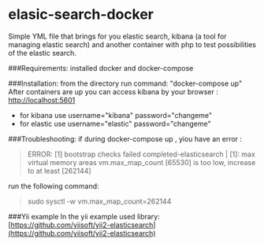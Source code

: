 # elasic-search-docker
Simple YML file that brings for you elastic search, kibana (a tool for managing elastic search) 
and another container with php to test possibilities of the elastic search.

###Requirements:
installed docker and docker-compose

###Installation:
from the directory run command: "docker-compose up"
After containers are up you can access kibana by your browser : 
[http://localhost:5601](http://localhost:5601)  

- for kibana use username="kibana" password="changeme"
- for elastic use username="elastic" password="changeme"


###Troubleshooting:
 if during docker-compose up , yiou have an error : 
>ERROR: [1] bootstrap checks failed
> completed-elasticsearch | [1]: max virtual memory areas vm.max_map_count [65530] is too low, increase to at least [262144]
 
 run the following command: 
 > sudo sysctl -w vm.max_map_count=262144
 

###Yii example 
In the yii example used library: [https://github.com/yiisoft/yii2-elasticsearch](https://github.com/yiisoft/yii2-elasticsearch)